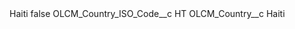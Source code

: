 <?xml version="1.0" encoding="UTF-8"?>
<CustomMetadata xmlns="http://soap.sforce.com/2006/04/metadata" xmlns:xsi="http://www.w3.org/2001/XMLSchema-instance" xmlns:xsd="http://www.w3.org/2001/XMLSchema">
    <label>Haiti</label>
    <protected>false</protected>
    <values>
        <field>OLCM_Country_ISO_Code__c</field>
        <value xsi:type="xsd:string">HT</value>
    </values>
    <values>
        <field>OLCM_Country__c</field>
        <value xsi:type="xsd:string">Haiti</value>
    </values>
</CustomMetadata>
